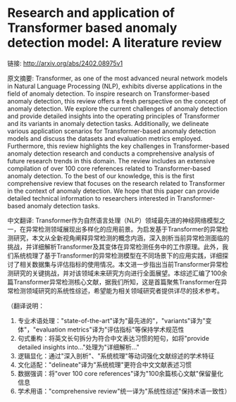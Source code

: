 # Research and application of Transformer based anomaly detection model: A literature review

链接: http://arxiv.org/abs/2402.08975v1

原文摘要:
Transformer, as one of the most advanced neural network models in Natural
Language Processing (NLP), exhibits diverse applications in the field of
anomaly detection. To inspire research on Transformer-based anomaly detection,
this review offers a fresh perspective on the concept of anomaly detection. We
explore the current challenges of anomaly detection and provide detailed
insights into the operating principles of Transformer and its variants in
anomaly detection tasks. Additionally, we delineate various application
scenarios for Transformer-based anomaly detection models and discuss the
datasets and evaluation metrics employed. Furthermore, this review highlights
the key challenges in Transformer-based anomaly detection research and conducts
a comprehensive analysis of future research trends in this domain. The review
includes an extensive compilation of over 100 core references related to
Transformer-based anomaly detection. To the best of our knowledge, this is the
first comprehensive review that focuses on the research related to Transformer
in the context of anomaly detection. We hope that this paper can provide
detailed technical information to researchers interested in Transformer-based
anomaly detection tasks.

中文翻译:
Transformer作为自然语言处理（NLP）领域最先进的神经网络模型之一，在异常检测领域展现出多样化的应用前景。为启发基于Transformer的异常检测研究，本文从全新视角阐释异常检测的概念内涵，深入剖析当前异常检测面临的挑战，并详细解析Transformer及其变体在异常检测任务中的工作原理。此外，我们系统梳理了基于Transformer的异常检测模型在不同场景下的应用实践，详细探讨了相关数据集与评估指标的使用情况。本文进一步指出当前Transformer异常检测研究的关键挑战，并对该领域未来研究方向进行全面展望。本综述汇编了100余篇Transformer异常检测核心文献，据我们所知，这是首篇聚焦Transformer在异常检测领域研究的系统性综述，希望能为相关领域研究者提供详尽的技术参考。

（翻译说明：
1. 专业术语处理："state-of-the-art"译为"最先进的"，"variants"译为"变体"，"evaluation metrics"译为"评估指标"等保持学术规范性
2. 句式重构：将英文长句拆分为符合中文表达习惯的短句，如将"provide detailed insights into..."处理为"详细解析..."
3. 逻辑显化：通过"深入剖析"、"系统梳理"等动词强化文献综述的学术特征
4. 文化适配："delineate"译为"系统梳理"更符合中文文献表述习惯
5. 数据强调：将"over 100 core references"译为"100余篇核心文献"保留量化信息
6. 学术用语："comprehensive review"统一译为"系统性综述"保持术语一致性）
